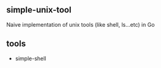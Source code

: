 simple-unix-tool
----------------

Naive implementation of unix tools (like shell, ls...etc) in Go


## tools

* simple-shell